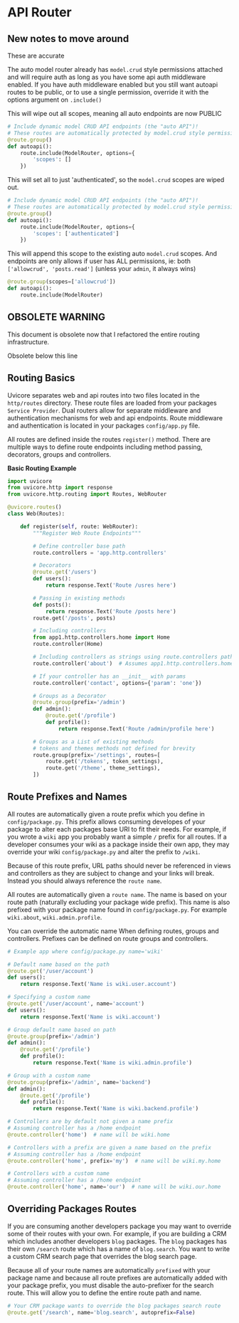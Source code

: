 # API Router


## New notes to move around

These are accurate

The auto model router already has `model.crud` style permissions attached and will require auth as long as you have some api auth middleware enabled.  If you have auth middleware enabled but you still want autoapi routes to be public, or to use a single permission, override it with the options argument on `.include()`

This will wipe out all scopes, meaning all auto endpoints are now PUBLIC
```python
# Include dynamic model CRUD API endpoints (the "auto API")!
# These routes are automatically protected by model.crud style permissions.
@route.group()
def autoapi():
    route.include(ModelRouter, options={
        'scopes': []
    })
```

This will set all to just 'authenticated', so the `model.crud` scopes are wiped out.
```python
# Include dynamic model CRUD API endpoints (the "auto API")!
# These routes are automatically protected by model.crud style permissions.
@route.group()
def autoapi():
    route.include(ModelRouter, options={
        'scopes': ['authenticated']
    })
```

This will append this scope to the existing auto `model.crud` scopes. And endpoints are only allows if user has ALL permissions, ie: both `['allowcrud', 'posts.read']` (unless your `admin`, it always wins)
```python
@route.group(scopes=['allowcrud'])
def autoapi():
    route.include(ModelRouter)
```










## OBSOLETE WARNING

This document is obsolete now that I refactored the entire routing infrastructure.

Obsolete below this line












## Routing Basics

Uvicore separates web and api routes into two files located in the `http/routes` directory.  These route files are loaded from your packages `Service Provider`. Dual routers allow for separate middleware and authentication mechanisms for web and api endpoints.  Route middleware and authentication is located in your packages `config/app.py` file.

All routes are defined inside the routes `register()` method. There are multiple ways to define route endpoints including method passing, decorators, groups and controllers.

**Basic Routing Example**
```python
import uvicore
from uvicore.http import response
from uvicore.http.routing import Routes, WebRouter

@uvicore.routes()
class Web(Routes):

    def register(self, route: WebRouter):
        """Register Web Route Endpoints"""

        # Define controller base path
        route.controllers = 'app.http.controllers'

        # Decorators
        @route.get('/users')
        def users():
            return response.Text('Route /usres here')

        # Passing in existing methods
        def posts():
            return response.Text('Route /posts here')
        route.get('/posts', posts)

        # Including controllers
        from app1.http.controllers.home import Home
        route.controller(Home)

        # Including controllers as strings using route.controllers path above
        route.controller('about')  # Assumes app1.http.controllers.home.Home class

        # If your controller has an __init__ with params
        route.controller('contact', options={'param': 'one'})

        # Groups as a Decorator
        @route.group(prefix='/admin')
        def admin():
            @route.get('/profile')
            def profile():
                return response.Text('Route /admin/profile here')

        # Groups as a List of existing methods
        # tokens and themes methods not defined for brevity
        route.group(prefix='/settings', routes=[
            route.get('/tokens', token_settings),
            route.get('/theme', theme_settings),
        ])

```


## Route Prefixes and Names

All routes are automatically given a route prefix which you define in `config/package.py`.  This prefix allows consuming developes of your package to alter each packages base URI to fit their needs.  For example, if you wrote a `wiki` app you probably want a simple `/` prefix for all routes.  If a developer consumes your wiki as a package inside their own app, they may override your wiki `config/package.py` and alter the prefix to `/wiki`.

Because of this route prefix, URL paths should never be referenced in views and controllers as they are subject to change and your links will break.  Instead you should always reference the `route name`.

All routes are automatically given a `route name`.  The name is based on your route path (naturally excluding your package wide prefix).  This name is also prefixed with your package name found in `config/package.py`.  For example `wiki.about`, `wiki.admin.profile`.

You can override the automatic name When defining routes, groups and controllers.  Prefixes can be defined on route groups and controllers.

```python
# Example app where config/package.py name='wiki'

# Default name based on the path
@route.get('/user/account')
def users():
    return response.Text('Name is wiki.user.account')

# Specifying a custom name
@route.get('/user/account', name='account')
def users():
    return response.Text('Name is wiki.account')

# Group default name based on path
@route.group(prefix='/admin')
def admin():
    @route.get('/profile')
    def profile():
        return response.Text('Name is wiki.admin.profile')

# Group with a custom name
@route.group(prefix='/admin', name='backend')
def admin():
    @route.get('/profile')
    def profile():
        return response.Text('Name is wiki.backend.profile')

# Controllers are by default not given a name prefix
# Assuming controller has a /home endpoint
@route.controller('home')  # name will be wiki.home

# Controllers with a prefix are given a name based on the prefix
# Assuming controller has a /home endpoint
@route.controller('home', prefix='my')  # name will be wiki.my.home

# Controllers with a custom name
# Assuming controller has a /home endpoint
@route.controller('home', name='our')  # name will be wiki.our.home
```


## Overriding Packages Routes

If you are consuming another developers package you may want to override some of their routes with your own.  For example, if you are building a CRM which includes another developers `blog` packages.  The `blog` packages has their own `/search` route which has a name of `blog.search`.  You want to write a custom CRM search page that overrides the blog search page.

Because all of your route names are automatically `prefixed` with your package name and because all route prefixes are automatically added with your package prefix, you must disable the auto-prefixer for the search route.  This will allow you to define the entire route path and name.

```python
# Your CRM package wants to override the blog packages search route
@route.get('/search', name='blog.search', autoprefix=False)
```
